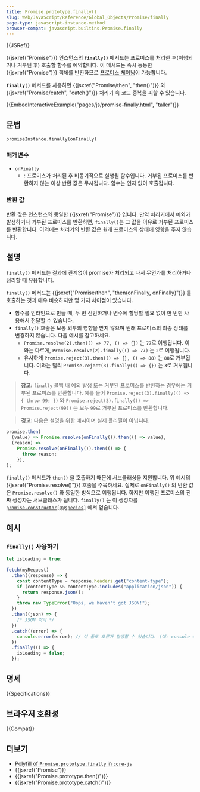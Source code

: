 ```yaml
---
title: Promise.prototype.finally()
slug: Web/JavaScript/Reference/Global_Objects/Promise/finally
page-type: javascript-instance-method
browser-compat: javascript.builtins.Promise.finally
---
```


{{JSRef}}

{{jsxref("Promise")}} 인스턴스의 **`finally()`** 메서드는 프로미스를 처리한 후(이행되거나 거부된 후) 호출할 함수를 예약합니다.
이 메서드는 즉시 동등한 {{jsxref("Promise")}} 객체를 반환하므로 [프로미스 체이닝](/ko/docs/Web/JavaScript/Guide/Using_promises#chaining)이 가능합니다.

**`finally()`** 메서드를 사용하면 {{jsxref("Promise/then", "then()")}} 와 {{jsxref("Promise/catch", "catch()")}} 처리기 속 코드 중복을 피할 수 있습니다.

{{EmbedInteractiveExample("pages/js/promise-finally.html", "taller")}}

## 문법

```js-nolint
promiseInstance.finally(onFinally)
```

### 매개변수

- `onFinally`
  - : 프로미스가 처리된 후 비동기적으로 실행될 함수입니다. 거부된 프로미스를 반환하지 않는 이상 반환 값은 무시됩니다. 함수는 인자 없이 호출됩니다.
  <!-- -
  A function to asynchronously execute when this promise becomes settled. Its return value is ignored unless the returned value is a rejected promise. The function is called with no arguments.
   -->

### 반환 값

반환 값은 인스턴스와 동일한 {{jsxref("Promise")}} 입니다. 만약 처리기에서 예외가 발생하거나 거부된 프로미스를 반환하면, `finally()`는 그 값을 이유로 거부된 프로미스를 반환합니다. 이외에는 처리기의 반환 값은 원래 프로미스의 상태에 영향을 주지 않습니다.

## 설명

`finally()` 메서드는 결과에 관계없이 promise가 처리되고 나서 무언가를 처리하거나 정리할 때 유용합니다.

`finally()` 메서드는 {{jsxref("Promise/then", "then(onFinally, onFinally)")}} 를 호출하는 것과 매우 비슷하지만 몇 가지 차이점이 있습니다.

- 함수를 인라인으로 만들 때, 두 번 선언하거나 변수에 할당할 필요 없이 한 번만 사용해서 전달할 수 있습니다.
- `finally()` 호출은 보통 외부의 영향을 받지 않으며 원래 프로미스의 최종 상태를 변경하지 않습니다. 다음 예시를 참고하세요.
  - `Promise.resolve(2).then(() => 77, () => {})` 는 `77`로 이행됩니다. 이와는 다르게, `Promise.resolve(2).finally(() => 77)` 는 `2`로 이행됩니다.
  - 유사하게 `Promise.reject(3).then(() => {}, () => 88)` 는 `88`로 거부됩니다. 이와는 달리 `Promise.reject(3).finally(() => {})` 는 `3`로 거부됩니다.

> **참고:** `finally` 콜백 내 예외 발생 또는 거부된 프로미스를 반환하는 경우에는 거부된 프로미스를 반환합니다. 예를 들어 `Promise.reject(3).finally(() => { throw 99; })` 와 `Promise.reject(3).finally(() => Promise.reject(99))` 는 모두 `99`로 거부된 프로미스를 반환합니다.

<!--
Like {{jsxref("Promise/catch", "catch()")}}, `finally()` internally calls the `then` method on the object upon which it was called.
{{jsxref("Promise/catch", "catch()")}} 처럼 `finally()`는 내부적으로 메소드를 호출한 인스턴스의 `then` 메서드를 호출합니다.

If `onFinally` is not a function, `then()` is called with `onFinally` as both arguments — which, for {{jsxref("Promise.prototype.then()")}}, means that no useful handler is attached.
만약 `onFinally` 가 함수가 아닌 경우, 호출된 `then()` 은 `onFinally` 를 두 인자로 받습니다. 즉 {{jsxref("Promise.prototype.then()")}} 에게 쓸모없는 인자가 전달됩니다.

Otherwise, `then()` is called with two internally created functions, which behave like the following:
이외의 경우, `then()` 은 내부적으로 생성되는 두 개의 함수와 함께 다음과 같이 호출됩니다.
 -->

> **경고:** 다음은 설명을 위한 예시이며 실제 폴리필이 아닙니다.

```js
promise.then(
  (value) => Promise.resolve(onFinally()).then(() => value),
  (reason) =>
    Promise.resolve(onFinally()).then(() => {
      throw reason;
    }),
);
```

`finally()` 메서드가 `then()` 을 호출하기 때문에 서브클래싱을 지원합니다. 위 예시의 {{jsxref("Promise.resolve()")}} 호출을 주목하세요. 실제로 `onFinally()` 의 반환 값은 `Promise.resolve()` 와 동일한 방식으로 이행됩니다. 하지만 이행된 프로미스의 진짜 생성자는 서브클래스가 됩니다. `finally()` 는 이 생성자를 [`promise.constructor[@@species]`](/ko/docs/Web/JavaScript/Reference/Global_Objects/Promise/@@species) 에서 얻습니다.

## 예시

### `finally()` 사용하기

```js
let isLoading = true;

fetch(myRequest)
  .then((response) => {
    const contentType = response.headers.get("content-type");
    if (contentType && contentType.includes("application/json")) {
      return response.json();
    }
    throw new TypeError("Oops, we haven't got JSON!");
  })
  .then((json) => {
    /* JSON 처리 */
  })
  .catch((error) => {
    console.error(error); // 이 줄도 오류가 발생할 수 있습니다. (예: console = {})
  })
  .finally(() => {
    isLoading = false;
  });
```

## 명세

{{Specifications}}

## 브라우저 호환성

{{Compat}}

## 더보기

- [Polyfill of `Promise.prototype.finally` in `core-js`](https://github.com/zloirock/core-js#ecmascript-promise)
- {{jsxref("Promise")}}
- {{jsxref("Promise.prototype.then()")}}
- {{jsxref("Promise.prototype.catch()")}}

